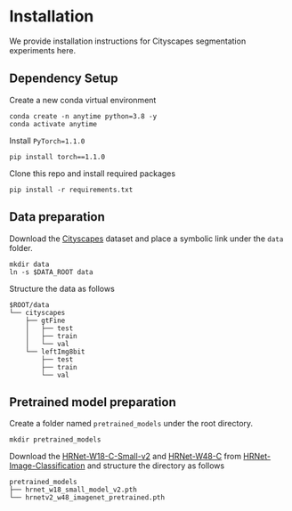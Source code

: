 # Installation
We provide installation instructions for Cityscapes segmentation experiments here.
## Dependency Setup
Create a new conda virtual environment
```
conda create -n anytime python=3.8 -y
conda activate anytime
```
Install `PyTorch=1.1.0`
```
pip install torch==1.1.0
```
Clone this repo and install required packages
```
pip install -r requirements.txt
```

## Data preparation
Download the [Cityscapes](https://www.cityscapes-dataset.com/) dataset and place a symbolic link under the `data` folder.

```
mkdir data
ln -s $DATA_ROOT data
```

Structure the data as follows
````
$ROOT/data
└── cityscapes
    ├── gtFine
    │   ├── test
    │   ├── train
    │   └── val
    └── leftImg8bit
        ├── test
        ├── train
        └── val

````

## Pretrained model preparation
Create a folder named `pretrained_models` under the root directory.
```
mkdir pretrained_models
```
Download the [HRNet-W18-C-Small-v2](https://1drv.ms/u/s!Aus8VCZ_C_33gRmfdPR79WBS61Qn?e=HVZUi8) and [HRNet-W48-C](https://1drv.ms/u/s!Aus8VCZ_C_33dKvqI6pBZlifgJk) from [HRNet-Image-Classification](https://github.com/HRNet/HRNet-Image-Classification.git)
and structure the directory as follows
```
pretrained_models
├── hrnet_w18_small_model_v2.pth
└── hrnetv2_w48_imagenet_pretrained.pth
```
